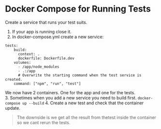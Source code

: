 # Docker Compose for Running Tests
Create a service that runs your test suits.  
1. If your app is running close it.  
2. In docker-compose.yml create a new service:  
```
tests:
    build: 
      context: .
      dockerfile: Dockerfile.dev
    volumes: 
      - /app/node_modules
      - .:/app
      # Overwrite the starting command when the test service is created.  
    command: ["npm", "run", "test"]
```
We now have 2 containers. One for the app and one for the tests.  
3. Sometimes when you add a new service you need to build first. ```docker-compose up --build```
4. Create a new test and check that the container update.  
> The downside is we get all the result from thetest inside the container so we cant rerun the tests.  
